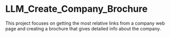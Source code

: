 # LLM_Create_Company_Brochure
This project focuses on getting the most relative links from a company web page and creating a brochure that gives detailed info about the company.

